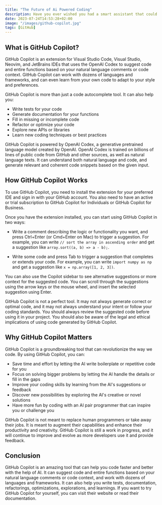 ```yaml
---
title: "The Future of Ai Powered Coding"
description: Have you ever wished you had a smart assistant that could help you write code faster and better? If so, you might be interested in GitHub Copilot, a new AI-powered tool that can suggest code and entire functions in real-time, right from your editor. In this blog post, we will explore what GitHub Copilot is, how it works, and what it can do for you.
date: 2023-07-24T14:53:28+02:00
image: "/images/github-copilot.jpg"
tags: [GitHub]
---
```


## What is GitHub Copilot? 

GitHub Copilot is an extension for Visual Studio Code, Visual Studio, Neovim, and JetBrains IDEs that uses the OpenAI Codex to suggest code and entire functions based on your natural language comments or code context. GitHub Copilot can work with dozens of languages and frameworks, and can even learn from your own code to adapt to your style and preferences. 

GitHub Copilot is more than just a code autocomplete tool. It can also help you: 

- Write tests for your code
- Generate documentation for your functions
- Fill in missing or incomplete code
- Refactor or optimize your code
- Explore new APIs or libraries
- Learn new coding techniques or best practices

GitHub Copilot is powered by OpenAI Codex, a generative pretrained language model created by OpenAI. OpenAI Codex is trained on billions of lines of public code from GitHub and other sources, as well as natural language texts. It can understand both natural language and code, and generate relevant and coherent code snippets based on the given input.

## How GitHub Copilot Works

To use GitHub Copilot, you need to install the extension for your preferred IDE and sign in with your GitHub account. You also need to have an active or trial subscription to GitHub Copilot for Individuals or GitHub Copilot for Business.

Once you have the extension installed, you can start using GitHub Copilot in two ways:

- Write a comment describing the logic or functionality you want, and press Ctrl+Enter (or Cmd+Enter on Mac) to trigger a suggestion. For example, you can write `// sort the array in ascending order` and get a suggestion like `array.sort((a, b) => a - b);`.

- Write some code and press Tab to trigger a suggestion that completes or extends your code. For example, you can write `import numpy as np` and get a suggestion like `x = np.array([1, 2, 3])`.

You can also use the Copilot sidebar to see alternative suggestions or more context for the suggested code. You can scroll through the suggestions using the arrow keys or the mouse wheel, and insert the selected suggestion using Enter.

GitHub Copilot is not a perfect tool. It may not always generate correct or optimal code, and it may not always understand your intent or follow your coding standards. You should always review the suggested code before using it in your project. You should also be aware of the legal and ethical implications of using code generated by GitHub Copilot.

## Why GitHub Copilot Matters

GitHub Copilot is a groundbreaking tool that can revolutionize the way we code. By using GitHub Copilot, you can:

- Save time and effort by letting the AI write boilerplate or repetitive code for you
- Focus on solving bigger problems by letting the AI handle the details or fill in the gaps
- Improve your coding skills by learning from the AI's suggestions or feedback
- Discover new possibilities by exploring the AI's creative or novel solutions
- Have more fun by coding with an AI pair programmer that can inspire you or challenge you

GitHub Copilot is not meant to replace human programmers or take away their jobs. It is meant to augment their capabilities and enhance their productivity and creativity. GitHub Copilot is still a work in progress, and it will continue to improve and evolve as more developers use it and provide feedback.

## Conclusion

GitHub Copilot is an amazing tool that can help you code faster and better with the help of AI. It can suggest code and entire functions based on your natural language comments or code context, and work with dozens of languages and frameworks. It can also help you write tests, documentation, refactorings, optimizations, explorations, and learnings. If you want to try GitHub Copilot for yourself, you can visit their website or read their documentation.